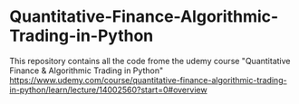 # Quantitative-Finance-Algorithmic-Trading-in-Python
This repository contains all the code frome the udemy course "Quantitative Finance & Algorithmic Trading in Python"
https://www.udemy.com/course/quantitative-finance-algorithmic-trading-in-python/learn/lecture/14002560?start=0#overview
